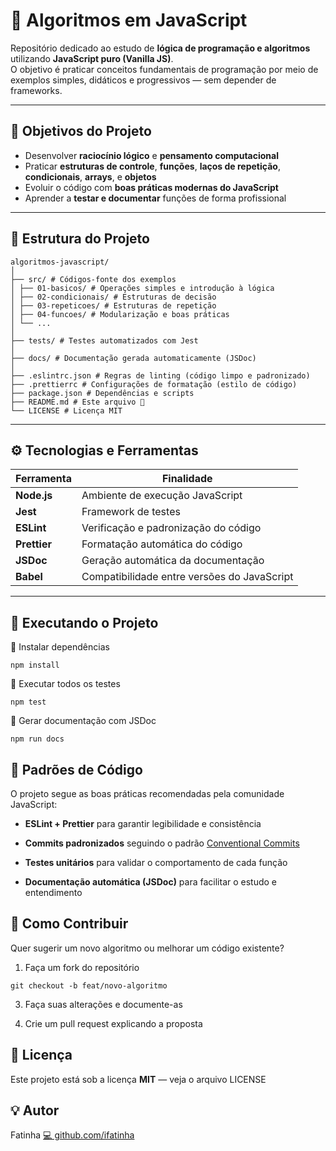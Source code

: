 # 🧠 Algoritmos em JavaScript

Repositório dedicado ao estudo de **lógica de programação e algoritmos** utilizando **JavaScript puro (Vanilla JS)**.  
O objetivo é praticar conceitos fundamentais de programação por meio de exemplos simples, didáticos e progressivos — sem depender de frameworks.

---

## 🚀 Objetivos do Projeto

- Desenvolver **raciocínio lógico** e **pensamento computacional**
- Praticar **estruturas de controle**, **funções**, **laços de repetição**, **condicionais**, **arrays**, e **objetos**
- Evoluir o código com **boas práticas modernas do JavaScript**
- Aprender a **testar e documentar** funções de forma profissional

---

## 🧩 Estrutura do Projeto

```
algoritmos-javascript/
│
├── src/ # Códigos-fonte dos exemplos
│ ├── 01-basicos/ # Operações simples e introdução à lógica
│ ├── 02-condicionais/ # Estruturas de decisão
│ ├── 03-repeticoes/ # Estruturas de repetição
│ ├── 04-funcoes/ # Modularização e boas práticas
│ └── ...
│
├── tests/ # Testes automatizados com Jest
│
├── docs/ # Documentação gerada automaticamente (JSDoc)
│
├── .eslintrc.json # Regras de linting (código limpo e padronizado)
├── .prettierrc # Configurações de formatação (estilo de código)
├── package.json # Dependências e scripts
├── README.md # Este arquivo 📘
└── LICENSE # Licença MIT
```


---

## ⚙️ Tecnologias e Ferramentas

| Ferramenta | Finalidade |
|-------------|-------------|
| **Node.js** | Ambiente de execução JavaScript |
| **Jest** | Framework de testes |
| **ESLint** | Verificação e padronização do código |
| **Prettier** | Formatação automática do código |
| **JSDoc** | Geração automática da documentação |
| **Babel** | Compatibilidade entre versões do JavaScript |

---

## 🧪 Executando o Projeto
🔹 Instalar dependências

```
npm install
```

🔹 Executar todos os testes

```
npm test
```

🔹 Gerar documentação com JSDoc

```
npm run docs
```

## 🧭 Padrões de Código

O projeto segue as boas práticas recomendadas pela comunidade JavaScript:

*   **ESLint + Prettier** para garantir legibilidade e consistência
    
*   **Commits padronizados** seguindo o padrão [Conventional Commits](https://www.conventionalcommits.org/en/v1.0.0/)
    
*   **Testes unitários** para validar o comportamento de cada função
    
*   **Documentação automática (JSDoc)** para facilitar o estudo e entendimento

## 🧠 Como Contribuir
Quer sugerir um novo algoritmo ou melhorar um código existente?

1.  Faça um fork do repositório

```git checkout -b feat/novo-algoritmo```
    
3.  Faça suas alterações e documente-as
    
4.  Crie um pull request explicando a proposta

## 🪪 Licença
Este projeto está sob a licença **MIT** — veja o arquivo LICENSE

## 💡 Autor
Fatinha
[💻 github.com/ifatinha](https://github.com/ifatinha)